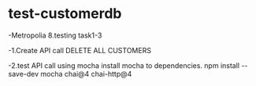 # test-customerdb
-Metropolia 8.testing task1-3

-1.Create API call DELETE ALL CUSTOMERS

-2.test API call using mocha
install mocha to dependencies.
 npm install --save-dev mocha chai@4 chai-http@4